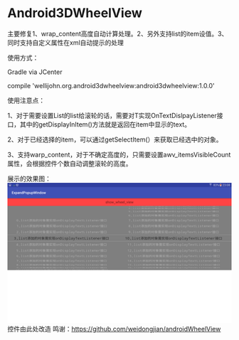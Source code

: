 # Android3DWheelView
主要修复1、wrap_content高度自动计算处理。2、另外支持list的item设值。3、同时支持自定义属性在xml自动提示的处理

使用方式：

Gradle via JCenter

compile 'wellijohn.org.android3dwheelview:android3dwheelview:1.0.0'

使用注意点：

1、对于需要设置List<T extends Object>的list给滚轮的话，需要对T实现OnTextDislpayListener接口，其中的getDisplayInItem()方法就是返回在item中显示的text。

2、对于已经选择的item，可以通过getSelectItem(）来获取已经选中的对象。

3、支持warp_content，对于不确定高度的，只需要设置awv_itemsVisibleCount属性，会根据控件个数自动调整滚轮的高度。

展示的效果图：
![](https://raw.githubusercontent.com/WelliJohn/Android3DWheelView/master/screenshots/Screenshot_20170521-230807.png)控件由此处改造 鸣谢：https://github.com/weidongjian/androidWheelView


